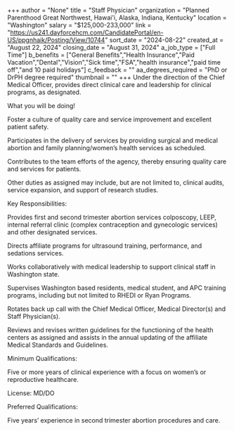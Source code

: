 +++
author = "None"
title = "Staff Physician"
organization = "Planned Parenthood Great Northwest, Hawai'i, Alaska, Indiana, Kentucky"
location = "Washington"
salary = "$125,000-233,000"
link = "https://us241.dayforcehcm.com/CandidatePortal/en-US/ppgnhaik/Posting/View/10744"
sort_date = "2024-08-22"
created_at = "August 22, 2024"
closing_date = "August 31, 2024"
a_job_type = ["Full Time"]
b_benefits = ["General Benefits","Health Insurance","Paid Vacation","Dental","Vision","Sick time","FSA","health insurance","paid time off","and 10 paid holidays"]
c_feedback = ""
aa_degrees_required = "PhD or DrPH degree required"
thumbnail = ""
+++
Under the direction of the Chief Medical Officer, provides direct clinical care and leadership for clinical programs, as designated.

What you will be doing!

Foster a culture of quality care and service improvement and excellent patient safety.

Participates in the delivery of services by providing surgical and medical abortion and family planning/women’s health services as scheduled.

Contributes to the team efforts of the agency, thereby ensuring quality care and services for patients.

Other duties as assigned may include, but are not limited to, clinical audits, service expansion, and support of research studies.

Key Responsibilities:

Provides first and second trimester abortion services colposcopy, LEEP, internal referral clinic (complex contraception and gynecologic services) and other designated services.

Directs affiliate programs for ultrasound training, performance, and sedations services.  

Works collaboratively with medical leadership to support clinical staff in Washington state.

Supervises Washington based residents, medical student, and APC training programs, including but not limited to RHEDI or Ryan Programs.

Rotates back up call with the Chief Medical Officer, Medical Director(s) and Staff Physician(s).

Reviews and revises written guidelines for the functioning of the health centers as assigned and assists in the annual updating of the affiliate Medical Standards and Guidelines.

Minimum Qualifications:

Five or more years of clinical experience with a focus on women’s or reproductive healthcare.

License: MD/DO

Preferred Qualifications:

Five years’ experience in second trimester abortion procedures and care.